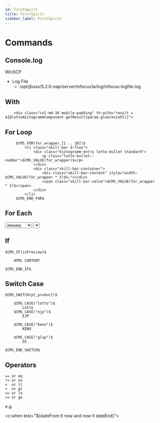 ```yaml
---
id: FirstSpirit
title: FirstSpirit
sidebar_label: FirstSpirit
---
```


# Commands

## Console.log

WinSCP

- Log File
    - /opt/jboss/5.2.0-eap/server/infocus1a/log/infocus-logfile.log

## With

    	<div class="col-md-10 mobile-padding" th:with="result = ${@lottoHistogrammComponent.getResult(param.glueckszahl)}"> 
		

## For Loop

         $CMS_FOR(for_wrapper,[1 .. 20])$
             <li class="skill-bar d-flex"> 
                 <div class="histogramm-entry lotto-bullet standard">
                     <p class="lotto-bullet--number">$CMS_VALUE(for_wrapper)$</p>
                 </div>
                 <div class="skill-bar-container"> 
                     <div class="skill-bar-content" style="width: $CMS_VALUE(for_wrapper * 5)$%;"></div>
                     <span class="skill-bar-value">$CMS_VALUE(for_wrapper * 2)$</span>
                 </div>
             </li>
         $CMS_END_FOR$


## For Each

  <select name="month">
    <option value="Jan">January</option>
    <option value="Feb">February</option>
    <option value="Mar">March</option>
    <option value="Apr">April</option>
    <option value="May">May</option>
    <option value="Jun">June</option>
    <option value="Jul">July</option>
    <option value="Aug">August</option>
    <option value="Sep">September</option>
    <option value="Oct">October</option>
    <option value="Nov">November</option>
    <option value="Dec">December</option>
  </select>
  <select name="day">
    <c:forEach begin="1" end="31" var="day">
      <option><c:out value="${day}"/></option>
    </c:forEach>
  </select>

## If

    $CMS_IF(isPreview)$

        HTML CONTENT

    $CMS_END_IF$


## Switch Case

    $CMS_SWITCH(pt_product)$

        $CMS_CASE("lotto")$
            Lotto
        $CMS_CASE("ejp")$
            EJP
        
        $CMS_CASE("keno")$
            KENO
        
        $CMS_CASE("glsp")$
            GS
            
    $CMS_END_SWITCH$


## Operators

    == or eq
    != or ne
    <  or lt
    >  or gt
    <= or le
    >= or ge

e.g.

<c:when test="${dateFrom lt now and now lt dateEnd}">